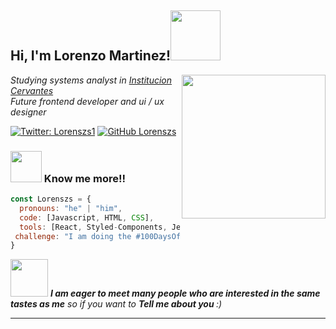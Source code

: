 <h2> Hi, I'm Lorenzo Martinez!<img src="https://media.giphy.com/media/ZFQ5ZYs7IIowU55utn/giphy.gif" width="80"></h2>
<img align='right' src="https://media.giphy.com/media/1rM4x7iQq2Qir7PMwS/giphy.gif" width="230">
<p><em>Studying systems analyst in <a href="https://www.cervantes.edu.ar/">Institucion Cervantes</a></br>Future frontend developer and ui / ux designer
</em></p>

[![Twitter: Lorenszs1](https://img.shields.io/twitter/follow/Lorenszs1?style=social)](https://twitter.com/Lorenszs1)
[![GitHub Lorenszs](https://img.shields.io/github/followers/Lorenszs?label=follow&style=social)](https://github.com/Lorenszs)


### <img src="https://media.giphy.com/media/mZ0TkQmTMRQWO5Py08/giphy.gif" width="50"> Know me more!!  

```javascript
const Lorenszs = {
  pronouns: "he" | "him",
  code: [Javascript, HTML, CSS],
  tools: [React, Styled-Components, Jest, Docker, ChakraUi, Tailwindcss],
 challenge: "I am doing the #100DaysOfCode challenge focused on react and javascript"
}
```

<img src="https://media.giphy.com/media/U7VvlRjIBnRPb9CVXS/giphy.gif" width="60"> <em><b>I am eager to meet many people who are interested in the same tastes as me</b> so if you want to <b>Tell me about you </b> :)</em>

---
